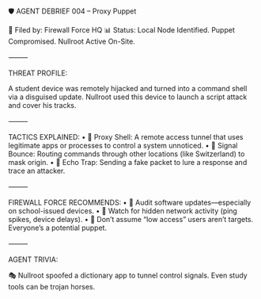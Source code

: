 🛡️ AGENT DEBRIEF 004 – Proxy Puppet

📍 Filed by: Firewall Force HQ
📊 Status: Local Node Identified. Puppet Compromised. Nullroot Active On-Site.

⸻

THREAT PROFILE:

A student device was remotely hijacked and turned into a command shell via a disguised update. Nullroot used this device to launch a script attack and cover his tracks.

⸻

TACTICS EXPLAINED:
• 🧠 Proxy Shell: A remote access tunnel that uses legitimate apps or processes to control a system unnoticed.
• 🔁 Signal Bounce: Routing commands through other locations (like Switzerland) to mask origin.
• 🎣 Echo Trap: Sending a fake packet to lure a response and trace an attacker.

⸻

FIREWALL FORCE RECOMMENDS:
• 📱 Audit software updates—especially on school-issued devices.
• 🔎 Watch for hidden network activity (ping spikes, device delays).
• 🛑 Don’t assume “low access” users aren’t targets. Everyone’s a potential puppet.

⸻

AGENT TRIVIA:

🎭 Nullroot spoofed a dictionary app to tunnel control signals.
Even study tools can be trojan horses.
